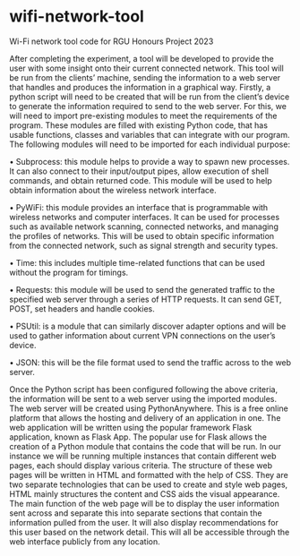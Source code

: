 # wifi-network-tool
Wi-Fi network tool code for RGU Honours Project 2023

After completing the experiment, a tool will be developed to provide the user with some insight onto their current connected network. This tool will be run from the clients’ machine, sending the information to a web server that handles and produces the information in a graphical way. 
Firstly, a python script will need to be created that will be run from the client’s device to generate the information required to send to the web server. For this, we will need to import pre-existing modules to meet the requirements of the program. These modules are filled with existing Python code, that has usable functions, classes and variables that can integrate with our program.
The following modules will need to be imported for each individual purpose:

•	Subprocess: this module helps to provide a way to spawn new processes. It can also connect to their input/output pipes, allow execution of shell commands, and obtain returned code. This module will be used to help obtain information about the wireless network interface.

•	PyWiFi: this module provides an interface that is programmable with wireless networks and computer interfaces. It can be used for processes such as available network scanning, connected networks, and managing the profiles of networks. This will be used to obtain specific information from the connected network, such as signal strength and security types.

•	Time: this includes multiple time-related functions that can be used without the program for timings.

•	Requests: this module will be used to send the generated traffic to the specified web server through a series of HTTP requests. It can send GET, POST, set headers and handle cookies.

•	PSUtil: is a module that can similarly discover adapter options and will be used to gather information about current VPN connections on the user’s device.

•	JSON: this will be the file format used to send the traffic across to the web server.

Once the Python script has been configured following the above criteria, the information will be sent to a web server using the imported modules. The web server will be created using PythonAnywhere. This is a free online platform that allows the hosting and delivery of an application in one. The web application will be written using the popular framework Flask application, known as Flask App. The popular use for Flask allows the creation of a Python module that contains the code that will be run.
In our instance we will be running multiple instances that contain different web pages, each should display various criteria. The structure of these web pages will be written in HTML and formatted with the help of CSS. They are two separate technologies that can be used to create and style web pages, HTML mainly structures the content and CSS aids the visual appearance. The main function of the web page will be to display the user information sent across and separate this into separate sections that contain the information pulled from the user. It will also display recommendations for this user based on the network detail. This will all be accessible through the web interface publicly from any location.
